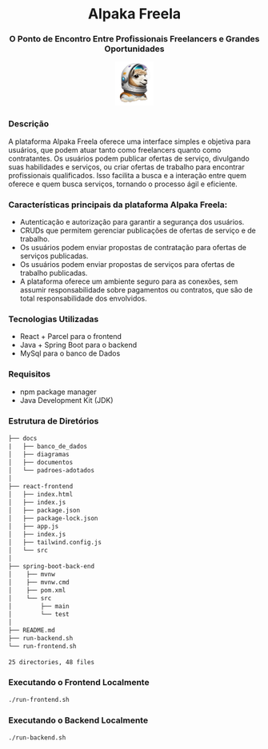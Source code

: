 <h1 align="center">Alpaka Freela</h1>

<h3 align="center">O Ponto de Encontro Entre Profissionais Freelancers e Grandes Oportunidades</h3>

<p align="center">
 <img src="./react-frontend/src/img/alpaca-astronaut-cloud.png" width="15%" alt="Image description">
</p> 

### Descrição
A plataforma Alpaka Freela oferece uma interface simples e objetiva para usuários, que podem atuar tanto como freelancers quanto como contratantes. Os usuários podem publicar ofertas de serviço, divulgando suas habilidades e serviços, ou criar ofertas de trabalho para encontrar profissionais qualificados. Isso facilita a busca e a interação entre quem oferece e quem busca serviços, tornando o processo ágil e eficiente.

### Características principais da plataforma Alpaka Freela:

- Autenticação e autorização para garantir a segurança dos usuários.
- CRUDs que permitem gerenciar publicações de ofertas de serviço e de trabalho.
- Os usuários podem enviar propostas de contratação para ofertas de serviços publicadas.
- Os usuários podem enviar propostas de serviços para ofertas de trabalho publicadas.
- A plataforma oferece um ambiente seguro para as conexões, sem assumir responsabilidade sobre pagamentos ou contratos, que são de total responsabilidade dos envolvidos.
  
### Tecnologias Utilizadas

- React + Parcel para o frontend
- Java + Spring Boot para o backend
- MySql para o banco de Dados

### Requisitos
- npm package manager
- Java Development Kit (JDK)

### Estrutura de Diretórios
```
├── docs
|   ├── banco_de_dados
│   ├── diagramas
│   ├── documentos
│   └── padroes-adotados
│
├── react-frontend
│   ├── index.html
│   ├── index.js
│   ├── package.json
│   ├── package-lock.json
│   ├── app.js
│   ├── index.js
│   ├── tailwind.config.js
│   └── src
│
├── spring-boot-back-end
│    ├── mvnw
│    ├── mvnw.cmd
│    ├── pom.xml
│    └── src
│        ├── main
│        └── test
│
├── README.md
├── run-backend.sh
└── run-frontend.sh

25 directories, 48 files
```

### Executando o Frontend Localmente

```sh
./run-frontend.sh
```

### Executando o Backend Localmente
```sh
./run-backend.sh
```

